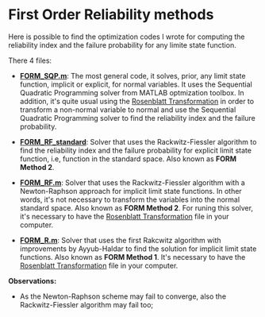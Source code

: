 # First Order Reliability methods

Here is possible to find the optimization codes I wrote for computing the reliability index and the failure probability for any limite state function. 

There 4 files: 
*  **[FORM_SQP.m](https://github.com/iagolemos1/First-Order-Reliability-methods/blob/master/FORM_SQP.m)**: The most general code, it solves, prior, any limit state function, implicit or explicit, for normal variables. It uses the Sequential Quadratic Programming solver from MATLAB optmization toolbox. In addition, it's quite usual using the [Rosenblatt Transformation](https://github.com/iagolemos1/Rosenblatt-Transformation/blob/master/Rosenblatt_transform.m) in order to transform a non-normal variable to normal and use the Sequential Quadratic Programming solver to find the reliability index and the failure probability. 

* **[FORM_RF_standard](https://github.com/iagolemos1/First-Order-Reliability-methods/blob/master/FORM_RF_standard.m)**: Solver that uses the Rackwitz-Fiessler algorithm to find the reliability index and the failure probability for explicit limit state function, i.e, function in the standard space. Also known as **FORM Method 2**. 

* **[FORM_RF.m](https://github.com/iagolemos1/First-Order-Reliability-methods/blob/master/FORM_RF.m)**: Solver that uses the Rackwitz-Fiessler algorithm with a Newton-Raphson approach for implicit limit state functions. In other words, it's not necessary to transform the variables into the normal standard space. Also known as **FORM Method 2**. For runing this solver, it's necessary to have the [Rosenblatt Transformation](https://github.com/iagolemos1/Rosenblatt-Transformation/blob/master/Rosenblatt_transform.m) file in your computer. 

* **[FORM_R.m](https://github.com/iagolemos1/First-Order-Reliability-methods-MATLAB/blob/master/FORM_R.m)**: Solver that uses the first Rakcwitz algorithm with improvements by Ayyub-Haldar to find the solution for implicit limit state functions. Also known as **FORM Method 1**. It's necessary to have the [Rosenblatt Transformation](https://github.com/iagolemos1/Rosenblatt-Transformation/blob/master/Rosenblatt_transform.m) file in your computer. 

**Observations:** 
* As the Newton-Raphson scheme may fail to converge, also the Rackwitz-Fiessler algorithm may fail too;

